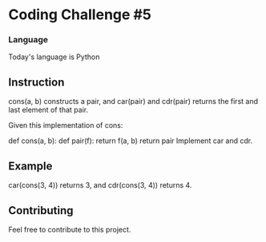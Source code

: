 # Coding Challenge #5

### Language
Today's language is Python

## Instruction
cons(a, b) constructs a pair, and car(pair) and cdr(pair) returns the first and last element of that pair.

Given this implementation of cons:

def cons(a, b):
    def pair(f):
        return f(a, b)
    return pair
Implement car and cdr.

## Example
car(cons(3, 4)) returns 3, and cdr(cons(3, 4)) returns 4.

## Contributing
Feel free to contribute to this project.